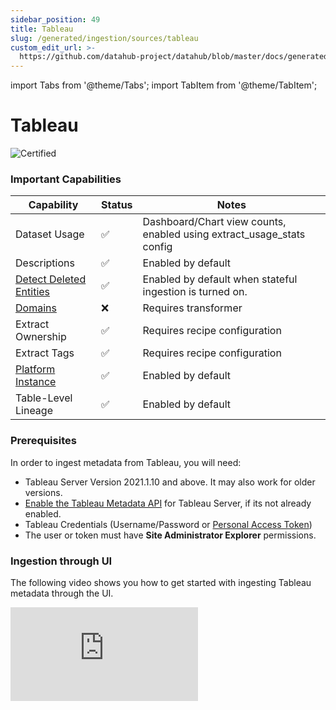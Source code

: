 ```yaml
---
sidebar_position: 49
title: Tableau
slug: /generated/ingestion/sources/tableau
custom_edit_url: >-
  https://github.com/datahub-project/datahub/blob/master/docs/generated/ingestion/sources/tableau.md
---
```


import Tabs from '@theme/Tabs';
import TabItem from '@theme/TabItem';

# Tableau

![Certified](https://img.shields.io/badge/support%20status-certified-brightgreen)

### Important Capabilities

| Capability                                          | Status | Notes                                                                 |
| --------------------------------------------------- | ------ | --------------------------------------------------------------------- |
| Dataset Usage                                       | ✅     | Dashboard/Chart view counts, enabled using extract_usage_stats config |
| Descriptions                                        | ✅     | Enabled by default                                                    |
| [Detect Deleted Entities](http://google.com)        | ✅     | Enabled by default when stateful ingestion is turned on.              |
| [Domains](../../../domains.md)                      | ❌     | Requires transformer                                                  |
| Extract Ownership                                   | ✅     | Requires recipe configuration                                         |
| Extract Tags                                        | ✅     | Requires recipe configuration                                         |
| [Platform Instance](../../../platform-instances.md) | ✅     | Enabled by default                                                    |
| Table-Level Lineage                                 | ✅     | Enabled by default                                                    |

### Prerequisites

In order to ingest metadata from Tableau, you will need:

- Tableau Server Version 2021.1.10 and above. It may also work for older versions.
- [Enable the Tableau Metadata API](https://help.tableau.com/current/api/metadata_api/en-us/docs/meta_api_start.html#enable-the-tableau-metadata-api-for-tableau-server) for Tableau Server, if its not already enabled.
- Tableau Credentials (Username/Password or [Personal Access Token](https://help.tableau.com/current/pro/desktop/en-us/useracct.htm#create-and-revoke-personal-access-tokens))
- The user or token must have **Site Administrator Explorer** permissions.

### Ingestion through UI

The following video shows you how to get started with ingesting Tableau metadata through the UI.

<div
  style={{
    position: "relative",
    paddingBottom: "57.692307692307686%",
    height: 0
  }}
>
  <iframe
    src="https://www.loom.com/embed/ef521c4e66564614a6ddde35dc3840f8"
    frameBorder={0}
    webkitallowfullscreen=""
    mozallowfullscreen=""
    allowFullScreen=""
    style={{
      position: "absolute",
      top: 0,
      left: 0,
      width: "100%",
      height: "100%"
    }}
  />
</div>

### Integration Details

This plugin extracts Sheets, Dashboards, Embedded and Published Data sources metadata within Workbooks in a given project
on a Tableau site. Tableau's GraphQL interface is used to extract metadata information. Queries used to extract metadata are located
in `metadata-ingestion/src/datahub/ingestion/source/tableau_common.py`

#### Concept Mapping

This ingestion source maps the following Source System Concepts to DataHub Concepts:

| Source Concept              | DataHub Concept                                               | Notes                             |
| --------------------------- | ------------------------------------------------------------- | --------------------------------- |
| `"Tableau"`                 | [Data Platform](../../metamodel/entities/dataPlatform.md)     |
| Project                     | [Container](../../metamodel/entities/container.md)            | SubType `"Project"`               |
| Embedded DataSource         | [Dataset](../../metamodel/entities/dataset.md)                | SubType `"Embedded Data Source"`  |
| Published DataSource        | [Dataset](../../metamodel/entities/dataset.md)                | SubType `"Published Data Source"` |
| Custom SQL Table            | [Dataset](../../metamodel/entities/dataset.md)                | SubTypes `"View"`, `"Custom SQL"` |
| Embedded or External Tables | [Dataset](../../metamodel/entities/dataset.md)                |                                   |
| Sheet                       | [Chart](../../metamodel/entities/chart.md)                    |                                   |
| Dashboard                   | [Dashboard](../../metamodel/entities/dashboard.md)            |                                   |
| User                        | [User (a.k.a CorpUser)](../../metamodel/entities/corpuser.md) | Optionally Extracted              |
| Workbook                    | [Container](../../metamodel/entities/container.md)            | SubType `"Workbook"`              |
| Tag                         | [Tag](../../metamodel/entities/tag.md)                        | Optionally Extracted              |

#### Lineage

Lineage is emitted as received from Tableau's metadata API for

- Sheets contained within a Dashboard
- Embedded or Published Data Sources depended on by a Sheet
- Published Data Sources upstream to Embedded datasource
- Tables upstream to Embedded or Published Data Source
- Custom SQL datasources upstream to Embedded or Published Data Source
- Tables upstream to Custom SQL Data Source

#### Caveats

- Tableau metadata API might return incorrect schema name for tables for some databases, leading to incorrect metadata in DataHub. This source attempts to extract correct schema from databaseTable's fully qualified name, wherever possible. Read [Using the databaseTable object in query](https://help.tableau.com/current/api/metadata_api/en-us/docs/meta_api_model.html#schema_attribute) for caveats in using schema attribute.

### Troubleshooting

### Why are only some workbooks/custom SQLs/published datasources ingested from the specified project?

This may happen when the Tableau API returns NODE_LIMIT_EXCEEDED error in response to metadata query and returns partial results with message "Showing partial results. , The request exceeded the ‘n’ node limit. Use pagination, additional filtering, or both in the query to adjust results." To resolve this, consider

- reducing the page size using the `page_size` config param in datahub recipe (Defaults to 10).
- increasing tableau configuration [metadata query node limit](https://help.tableau.com/current/server/en-us/cli_configuration-set_tsm.htm#metadata_nodelimit) to higher value.

### CLI based Ingestion

#### Install the Plugin

```shell
pip install 'acryl-datahub[tableau]'
```

### Starter Recipe

Check out the following recipe to get started with ingestion! See [below](#config-details) for full configuration options.

For general pointers on writing and running a recipe, see our [main recipe guide](../../../../metadata-ingestion/README.md#recipes).

```yaml
source:
  type: tableau
  config:
    # Coordinates
    connect_uri: https://prod-ca-a.online.tableau.com
    site: acryl
    platform_instance: acryl_instance
    project_pattern:
      ["^default$", "^Project 2$", "^/Project A/Nested Project B$"]

    # Credentials
    username: "${TABLEAU_USER}"
    password: "${TABLEAU_PASSWORD}"

    # Options
    ingest_tags: True
    ingest_owner: True
    default_schema_map:
      mydatabase: public
      anotherdatabase: anotherschema

sink:
  # sink configs
```

### Config Details

<Tabs>
                <TabItem value="options" label="Options" default>

Note that a `.` is used to denote nested fields in the YAML recipe.

<div className='config-table'>

| Field                                                                                                                                                                                                                                     | Description                                                                                                                                                                                                                                                                                                                                                                                                                                                                                                                                                                                                                                                                                                                                   |
| :---------------------------------------------------------------------------------------------------------------------------------------------------------------------------------------------------------------------------------------- | :-------------------------------------------------------------------------------------------------------------------------------------------------------------------------------------------------------------------------------------------------------------------------------------------------------------------------------------------------------------------------------------------------------------------------------------------------------------------------------------------------------------------------------------------------------------------------------------------------------------------------------------------------------------------------------------------------------------------------------------------- |
| <div className="path-line"><span className="path-main">connect_uri</span>&nbsp;<abbr title="Required">✅</abbr></div> <div className="type-name-line"><span className="type-name">string</span></div>                                     | Tableau host URL.                                                                                                                                                                                                                                                                                                                                                                                                                                                                                                                                                                                                                                                                                                                             |
| <div className="path-line"><span className="path-main">default_schema_map</span></div> <div className="type-name-line"><span className="type-name">object</span></div>                                                                    | Default schema to use when schema is not found. <div className="default-line default-line-with-docs">Default: <span className="default-value">&#123;&#125;</span></div>                                                                                                                                                                                                                                                                                                                                                                                                                                                                                                                                                                       |
| <div className="path-line"><span className="path-main">extract_column_level_lineage</span></div> <div className="type-name-line"><span className="type-name">boolean</span></div>                                                         | When enabled, extracts column-level lineage from Tableau Datasources <div className="default-line default-line-with-docs">Default: <span className="default-value">True</span></div>                                                                                                                                                                                                                                                                                                                                                                                                                                                                                                                                                          |
| <div className="path-line"><span className="path-main">extract_lineage_from_unsupported_custom_sql_queries</span></div> <div className="type-name-line"><span className="type-name">boolean</span></div>                                  | [Experimental] Whether to extract lineage from unsupported custom sql queries using SQL parsing <div className="default-line default-line-with-docs">Default: <span className="default-value">False</span></div>                                                                                                                                                                                                                                                                                                                                                                                                                                                                                                                              |
| <div className="path-line"><span className="path-main">extract_project_hierarchy</span></div> <div className="type-name-line"><span className="type-name">boolean</span></div>                                                            | Whether to extract entire project hierarchy for nested projects. <div className="default-line default-line-with-docs">Default: <span className="default-value">True</span></div>                                                                                                                                                                                                                                                                                                                                                                                                                                                                                                                                                              |
| <div className="path-line"><span className="path-main">extract_usage_stats</span></div> <div className="type-name-line"><span className="type-name">boolean</span></div>                                                                  | [experimental] Extract usage statistics for dashboards and charts. <div className="default-line default-line-with-docs">Default: <span className="default-value">False</span></div>                                                                                                                                                                                                                                                                                                                                                                                                                                                                                                                                                           |
| <div className="path-line"><span className="path-main">ingest_embed_url</span></div> <div className="type-name-line"><span className="type-name">boolean</span></div>                                                                     | Ingest a URL to render an embedded Preview of assets within Tableau. <div className="default-line default-line-with-docs">Default: <span className="default-value">False</span></div>                                                                                                                                                                                                                                                                                                                                                                                                                                                                                                                                                         |
| <div className="path-line"><span className="path-main">ingest_external_links_for_charts</span></div> <div className="type-name-line"><span className="type-name">boolean</span></div>                                                     | Ingest a URL to link out to from charts. <div className="default-line default-line-with-docs">Default: <span className="default-value">True</span></div>                                                                                                                                                                                                                                                                                                                                                                                                                                                                                                                                                                                      |
| <div className="path-line"><span className="path-main">ingest_external_links_for_dashboards</span></div> <div className="type-name-line"><span className="type-name">boolean</span></div>                                                 | Ingest a URL to link out to from dashboards. <div className="default-line default-line-with-docs">Default: <span className="default-value">True</span></div>                                                                                                                                                                                                                                                                                                                                                                                                                                                                                                                                                                                  |
| <div className="path-line"><span className="path-main">ingest_owner</span></div> <div className="type-name-line"><span className="type-name">boolean</span></div>                                                                         | Ingest Owner from source. This will override Owner info entered from UI <div className="default-line default-line-with-docs">Default: <span className="default-value">False</span></div>                                                                                                                                                                                                                                                                                                                                                                                                                                                                                                                                                      |
| <div className="path-line"><span className="path-main">ingest_tables_external</span></div> <div className="type-name-line"><span className="type-name">boolean</span></div>                                                               | Ingest details for tables external to (not embedded in) tableau as entities. <div className="default-line default-line-with-docs">Default: <span className="default-value">False</span></div>                                                                                                                                                                                                                                                                                                                                                                                                                                                                                                                                                 |
| <div className="path-line"><span className="path-main">ingest_tags</span></div> <div className="type-name-line"><span className="type-name">boolean</span></div>                                                                          | Ingest Tags from source. This will override Tags entered from UI <div className="default-line default-line-with-docs">Default: <span className="default-value">False</span></div>                                                                                                                                                                                                                                                                                                                                                                                                                                                                                                                                                             |
| <div className="path-line"><span className="path-main">page_size</span></div> <div className="type-name-line"><span className="type-name">integer</span></div>                                                                            | [advanced] Number of metadata objects (e.g. CustomSQLTable, PublishedDatasource, etc) to query at a time using the Tableau API. <div className="default-line default-line-with-docs">Default: <span className="default-value">10</span></div>                                                                                                                                                                                                                                                                                                                                                                                                                                                                                                 |
| <div className="path-line"><span className="path-main">password</span></div> <div className="type-name-line"><span className="type-name">string</span></div>                                                                              | Tableau password, must be set if authenticating using username/password.                                                                                                                                                                                                                                                                                                                                                                                                                                                                                                                                                                                                                                                                      |
| <div className="path-line"><span className="path-main">platform_instance</span></div> <div className="type-name-line"><span className="type-name">string</span></div>                                                                     | The instance of the platform that all assets produced by this recipe belong to                                                                                                                                                                                                                                                                                                                                                                                                                                                                                                                                                                                                                                                                |
| <div className="path-line"><span className="path-main">platform_instance_map</span></div> <div className="type-name-line"><span className="type-name">map(str,string)</span></div>                                                        |                                                                                                                                                                                                                                                                                                                                                                                                                                                                                                                                                                                                                                                                                                                                               |
| <div className="path-line"><span className="path-main">project_path_separator</span></div> <div className="type-name-line"><span className="type-name">string</span></div>                                                                | The separator used for the project_pattern field between project names. By default, we use a slash. You can change this if your Tableau projects contain slashes in their names, and you'd like to filter by project. <div className="default-line default-line-with-docs">Default: <span className="default-value">/</span></div>                                                                                                                                                                                                                                                                                                                                                                                                            |
| <div className="path-line"><span className="path-main">projects</span></div> <div className="type-name-line"><span className="type-name">array(string)</span></div>                                                                       |                                                                                                                                                                                                                                                                                                                                                                                                                                                                                                                                                                                                                                                                                                                                               |
| <div className="path-line"><span className="path-main">site</span></div> <div className="type-name-line"><span className="type-name">string</span></div>                                                                                  | Tableau Site. Always required for Tableau Online. Use emptystring to connect with Default site on Tableau Server. <div className="default-line default-line-with-docs">Default: <span className="default-value"></span></div>                                                                                                                                                                                                                                                                                                                                                                                                                                                                                                                 |
| <div className="path-line"><span className="path-main">ssl_verify</span></div> <div className="type-name-line"><span className="type-name">One of boolean, string</span></div>                                                            | Whether to verify SSL certificates. If using self-signed certificates, set to false or provide the path to the .pem certificate bundle. <div className="default-line default-line-with-docs">Default: <span className="default-value">True</span></div>                                                                                                                                                                                                                                                                                                                                                                                                                                                                                       |
| <div className="path-line"><span className="path-main">token_name</span></div> <div className="type-name-line"><span className="type-name">string</span></div>                                                                            | Tableau token name, must be set if authenticating using a personal access token.                                                                                                                                                                                                                                                                                                                                                                                                                                                                                                                                                                                                                                                              |
| <div className="path-line"><span className="path-main">token_value</span></div> <div className="type-name-line"><span className="type-name">string</span></div>                                                                           | Tableau token value, must be set if authenticating using a personal access token.                                                                                                                                                                                                                                                                                                                                                                                                                                                                                                                                                                                                                                                             |
| <div className="path-line"><span className="path-main">username</span></div> <div className="type-name-line"><span className="type-name">string</span></div>                                                                              | Tableau username, must be set if authenticating using username/password.                                                                                                                                                                                                                                                                                                                                                                                                                                                                                                                                                                                                                                                                      |
| <div className="path-line"><span className="path-main">workbook_page_size</span></div> <div className="type-name-line"><span className="type-name">integer</span></div>                                                                   | [advanced] Number of workbooks to query at a time using the Tableau API. <div className="default-line default-line-with-docs">Default: <span className="default-value">1</span></div>                                                                                                                                                                                                                                                                                                                                                                                                                                                                                                                                                         |
| <div className="path-line"><span className="path-main">env</span></div> <div className="type-name-line"><span className="type-name">string</span></div>                                                                                   | Environment to use in namespace when constructing URNs. <div className="default-line default-line-with-docs">Default: <span className="default-value">PROD</span></div>                                                                                                                                                                                                                                                                                                                                                                                                                                                                                                                                                                       |
| <div className="path-line"><span className="path-main">lineage_overrides</span></div> <div className="type-name-line"><span className="type-name">TableauLineageOverrides</span></div>                                                    | Mappings to change generated dataset urns. Use only if you really know what you are doing.                                                                                                                                                                                                                                                                                                                                                                                                                                                                                                                                                                                                                                                    |
| <div className="path-line"><span className="path-prefix">lineage_overrides.</span><span className="path-main">database_override_map</span></div> <div className="type-name-line"><span className="type-name">map(str,string)</span></div> |                                                                                                                                                                                                                                                                                                                                                                                                                                                                                                                                                                                                                                                                                                                                               |
| <div className="path-line"><span className="path-prefix">lineage_overrides.</span><span className="path-main">platform_override_map</span></div> <div className="type-name-line"><span className="type-name">map(str,string)</span></div> |                                                                                                                                                                                                                                                                                                                                                                                                                                                                                                                                                                                                                                                                                                                                               |
| <div className="path-line"><span className="path-main">project_pattern</span></div> <div className="type-name-line"><span className="type-name">AllowDenyPattern</span></div>                                                             | Filter for specific Tableau projects. For example, use 'My Project' to ingest a root-level Project with name 'My Project', or 'My Project/Nested Project' to ingest a nested Project with name 'Nested Project'. By default, all Projects nested inside a matching Project will be included in ingestion. You can both allow and deny projects based on their name using their name, or a Regex pattern. Deny patterns always take precedence over allow patterns. By default, all projects will be ingested. <div className="default-line default-line-with-docs">Default: <span className="default-value">&#123;&#x27;allow&#x27;: &#91;&#x27;.\*&#x27;&#93;, &#x27;deny&#x27;: &#91;&#93;, &#x27;ignoreCase&#x27;: True&#125;</span></div> |
| <div className="path-line"><span className="path-prefix">project_pattern.</span><span className="path-main">allow</span></div> <div className="type-name-line"><span className="type-name">array(string)</span></div>                     |                                                                                                                                                                                                                                                                                                                                                                                                                                                                                                                                                                                                                                                                                                                                               |
| <div className="path-line"><span className="path-prefix">project_pattern.</span><span className="path-main">deny</span></div> <div className="type-name-line"><span className="type-name">array(string)</span></div>                      |                                                                                                                                                                                                                                                                                                                                                                                                                                                                                                                                                                                                                                                                                                                                               |
| <div className="path-line"><span className="path-prefix">project_pattern.</span><span className="path-main">ignoreCase</span></div> <div className="type-name-line"><span className="type-name">boolean</span></div>                      | Whether to ignore case sensitivity during pattern matching. <div className="default-line default-line-with-docs">Default: <span className="default-value">True</span></div>                                                                                                                                                                                                                                                                                                                                                                                                                                                                                                                                                                   |
| <div className="path-line"><span className="path-main">stateful_ingestion</span></div> <div className="type-name-line"><span className="type-name">StatefulStaleMetadataRemovalConfig</span></div>                                        | Base specialized config for Stateful Ingestion with stale metadata removal capability.                                                                                                                                                                                                                                                                                                                                                                                                                                                                                                                                                                                                                                                        |
| <div className="path-line"><span className="path-prefix">stateful_ingestion.</span><span className="path-main">enabled</span></div> <div className="type-name-line"><span className="type-name">boolean</span></div>                      | The type of the ingestion state provider registered with datahub. <div className="default-line default-line-with-docs">Default: <span className="default-value">False</span></div>                                                                                                                                                                                                                                                                                                                                                                                                                                                                                                                                                            |
| <div className="path-line"><span className="path-prefix">stateful_ingestion.</span><span className="path-main">ignore_new_state</span></div> <div className="type-name-line"><span className="type-name">boolean</span></div>             | If set to True, ignores the current checkpoint state. <div className="default-line default-line-with-docs">Default: <span className="default-value">False</span></div>                                                                                                                                                                                                                                                                                                                                                                                                                                                                                                                                                                        |
| <div className="path-line"><span className="path-prefix">stateful_ingestion.</span><span className="path-main">ignore_old_state</span></div> <div className="type-name-line"><span className="type-name">boolean</span></div>             | If set to True, ignores the previous checkpoint state. <div className="default-line default-line-with-docs">Default: <span className="default-value">False</span></div>                                                                                                                                                                                                                                                                                                                                                                                                                                                                                                                                                                       |
| <div className="path-line"><span className="path-prefix">stateful_ingestion.</span><span className="path-main">remove_stale_metadata</span></div> <div className="type-name-line"><span className="type-name">boolean</span></div>        | Soft-deletes the entities present in the last successful run but missing in the current run with stateful_ingestion enabled. <div className="default-line default-line-with-docs">Default: <span className="default-value">True</span></div>                                                                                                                                                                                                                                                                                                                                                                                                                                                                                                  |

</div>
</TabItem>
<TabItem value="schema" label="Schema">

The [JSONSchema](https://json-schema.org/) for this configuration is inlined below.

```javascript
{
  "title": "TableauConfig",
  "description": "Any non-Dataset source that produces lineage to Datasets should inherit this class.\ne.g. Orchestrators, Pipelines, BI Tools etc.",
  "type": "object",
  "properties": {
    "connect_uri": {
      "title": "Connect Uri",
      "description": "Tableau host URL.",
      "type": "string"
    },
    "username": {
      "title": "Username",
      "description": "Tableau username, must be set if authenticating using username/password.",
      "type": "string"
    },
    "password": {
      "title": "Password",
      "description": "Tableau password, must be set if authenticating using username/password.",
      "type": "string"
    },
    "token_name": {
      "title": "Token Name",
      "description": "Tableau token name, must be set if authenticating using a personal access token.",
      "type": "string"
    },
    "token_value": {
      "title": "Token Value",
      "description": "Tableau token value, must be set if authenticating using a personal access token.",
      "type": "string"
    },
    "site": {
      "title": "Site",
      "description": "Tableau Site. Always required for Tableau Online. Use emptystring to connect with Default site on Tableau Server.",
      "default": "",
      "type": "string"
    },
    "platform_instance": {
      "title": "Platform Instance",
      "description": "The instance of the platform that all assets produced by this recipe belong to",
      "type": "string"
    },
    "ssl_verify": {
      "title": "Ssl Verify",
      "description": "Whether to verify SSL certificates. If using self-signed certificates, set to false or provide the path to the .pem certificate bundle.",
      "default": true,
      "anyOf": [
        {
          "type": "boolean"
        },
        {
          "type": "string"
        }
      ]
    },
    "extract_column_level_lineage": {
      "title": "Extract Column Level Lineage",
      "description": "When enabled, extracts column-level lineage from Tableau Datasources",
      "default": true,
      "type": "boolean"
    },
    "env": {
      "title": "Env",
      "description": "Environment to use in namespace when constructing URNs.",
      "default": "PROD",
      "type": "string"
    },
    "stateful_ingestion": {
      "$ref": "#/definitions/StatefulStaleMetadataRemovalConfig"
    },
    "platform_instance_map": {
      "title": "Platform Instance Map",
      "description": "A holder for platform -> platform_instance mappings to generate correct dataset urns",
      "type": "object",
      "additionalProperties": {
        "type": "string"
      }
    },
    "projects": {
      "title": "Projects",
      "description": "[deprecated] Use project_pattern instead. List of tableau projects ",
      "default": [
        "default"
      ],
      "type": "array",
      "items": {
        "type": "string"
      }
    },
    "project_pattern": {
      "title": "Project Pattern",
      "description": "Filter for specific Tableau projects. For example, use 'My Project' to ingest a root-level Project with name 'My Project', or 'My Project/Nested Project' to ingest a nested Project with name 'Nested Project'. By default, all Projects nested inside a matching Project will be included in ingestion. You can both allow and deny projects based on their name using their name, or a Regex pattern. Deny patterns always take precedence over allow patterns. By default, all projects will be ingested.",
      "default": {
        "allow": [
          ".*"
        ],
        "deny": [],
        "ignoreCase": true
      },
      "allOf": [
        {
          "$ref": "#/definitions/AllowDenyPattern"
        }
      ]
    },
    "project_path_separator": {
      "title": "Project Path Separator",
      "description": "The separator used for the project_pattern field between project names. By default, we use a slash. You can change this if your Tableau projects contain slashes in their names, and you'd like to filter by project.",
      "default": "/",
      "type": "string"
    },
    "default_schema_map": {
      "title": "Default Schema Map",
      "description": "Default schema to use when schema is not found.",
      "default": {},
      "type": "object"
    },
    "ingest_tags": {
      "title": "Ingest Tags",
      "description": "Ingest Tags from source. This will override Tags entered from UI",
      "default": false,
      "type": "boolean"
    },
    "ingest_owner": {
      "title": "Ingest Owner",
      "description": "Ingest Owner from source. This will override Owner info entered from UI",
      "default": false,
      "type": "boolean"
    },
    "ingest_tables_external": {
      "title": "Ingest Tables External",
      "description": "Ingest details for tables external to (not embedded in) tableau as entities.",
      "default": false,
      "type": "boolean"
    },
    "page_size": {
      "title": "Page Size",
      "description": "[advanced] Number of metadata objects (e.g. CustomSQLTable, PublishedDatasource, etc) to query at a time using the Tableau API.",
      "default": 10,
      "type": "integer"
    },
    "workbook_page_size": {
      "title": "Workbook Page Size",
      "description": "[advanced] Number of workbooks to query at a time using the Tableau API.",
      "default": 1,
      "type": "integer"
    },
    "lineage_overrides": {
      "title": "Lineage Overrides",
      "description": "Mappings to change generated dataset urns. Use only if you really know what you are doing.",
      "allOf": [
        {
          "$ref": "#/definitions/TableauLineageOverrides"
        }
      ]
    },
    "extract_usage_stats": {
      "title": "Extract Usage Stats",
      "description": "[experimental] Extract usage statistics for dashboards and charts.",
      "default": false,
      "type": "boolean"
    },
    "ingest_embed_url": {
      "title": "Ingest Embed Url",
      "description": "Ingest a URL to render an embedded Preview of assets within Tableau.",
      "default": false,
      "type": "boolean"
    },
    "ingest_external_links_for_dashboards": {
      "title": "Ingest External Links For Dashboards",
      "description": "Ingest a URL to link out to from dashboards.",
      "default": true,
      "type": "boolean"
    },
    "ingest_external_links_for_charts": {
      "title": "Ingest External Links For Charts",
      "description": "Ingest a URL to link out to from charts.",
      "default": true,
      "type": "boolean"
    },
    "extract_project_hierarchy": {
      "title": "Extract Project Hierarchy",
      "description": "Whether to extract entire project hierarchy for nested projects.",
      "default": true,
      "type": "boolean"
    },
    "extract_lineage_from_unsupported_custom_sql_queries": {
      "title": "Extract Lineage From Unsupported Custom Sql Queries",
      "description": "[Experimental] Whether to extract lineage from unsupported custom sql queries using SQL parsing",
      "default": false,
      "type": "boolean"
    }
  },
  "required": [
    "connect_uri"
  ],
  "additionalProperties": false,
  "definitions": {
    "DynamicTypedStateProviderConfig": {
      "title": "DynamicTypedStateProviderConfig",
      "type": "object",
      "properties": {
        "type": {
          "title": "Type",
          "description": "The type of the state provider to use. For DataHub use `datahub`",
          "type": "string"
        },
        "config": {
          "title": "Config",
          "description": "The configuration required for initializing the state provider. Default: The datahub_api config if set at pipeline level. Otherwise, the default DatahubClientConfig. See the defaults (https://github.com/datahub-project/datahub/blob/master/metadata-ingestion/src/datahub/ingestion/graph/client.py#L19)."
        }
      },
      "required": [
        "type"
      ],
      "additionalProperties": false
    },
    "StatefulStaleMetadataRemovalConfig": {
      "title": "StatefulStaleMetadataRemovalConfig",
      "description": "Base specialized config for Stateful Ingestion with stale metadata removal capability.",
      "type": "object",
      "properties": {
        "enabled": {
          "title": "Enabled",
          "description": "The type of the ingestion state provider registered with datahub.",
          "default": false,
          "type": "boolean"
        },
        "ignore_old_state": {
          "title": "Ignore Old State",
          "description": "If set to True, ignores the previous checkpoint state.",
          "default": false,
          "type": "boolean"
        },
        "ignore_new_state": {
          "title": "Ignore New State",
          "description": "If set to True, ignores the current checkpoint state.",
          "default": false,
          "type": "boolean"
        },
        "remove_stale_metadata": {
          "title": "Remove Stale Metadata",
          "description": "Soft-deletes the entities present in the last successful run but missing in the current run with stateful_ingestion enabled.",
          "default": true,
          "type": "boolean"
        }
      },
      "additionalProperties": false
    },
    "AllowDenyPattern": {
      "title": "AllowDenyPattern",
      "description": "A class to store allow deny regexes",
      "type": "object",
      "properties": {
        "allow": {
          "title": "Allow",
          "description": "List of regex patterns to include in ingestion",
          "default": [
            ".*"
          ],
          "type": "array",
          "items": {
            "type": "string"
          }
        },
        "deny": {
          "title": "Deny",
          "description": "List of regex patterns to exclude from ingestion.",
          "default": [],
          "type": "array",
          "items": {
            "type": "string"
          }
        },
        "ignoreCase": {
          "title": "Ignorecase",
          "description": "Whether to ignore case sensitivity during pattern matching.",
          "default": true,
          "type": "boolean"
        }
      },
      "additionalProperties": false
    },
    "TableauLineageOverrides": {
      "title": "TableauLineageOverrides",
      "type": "object",
      "properties": {
        "platform_override_map": {
          "title": "Platform Override Map",
          "description": "A holder for platform -> platform mappings to generate correct dataset urns",
          "type": "object",
          "additionalProperties": {
            "type": "string"
          }
        },
        "database_override_map": {
          "title": "Database Override Map",
          "description": "A holder for database -> database mappings to generate correct dataset urns",
          "type": "object",
          "additionalProperties": {
            "type": "string"
          }
        }
      },
      "additionalProperties": false
    }
  }
}
```

</TabItem>
</Tabs>

### Code Coordinates

- Class Name: `datahub.ingestion.source.tableau.TableauSource`
- Browse on [GitHub](https://github.com/datahub-project/datahub/blob/master/metadata-ingestion/src/datahub/ingestion/source/tableau.py)

<h2>Questions</h2>

If you've got any questions on configuring ingestion for Tableau, feel free to ping us on [our Slack](https://slack.datahubproject.io).
